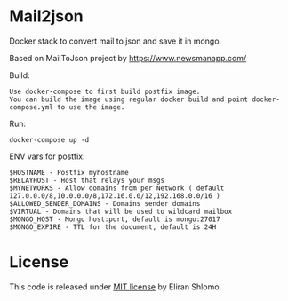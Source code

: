 # Mail2json
Docker stack to convert mail to json and save it in mongo.

Based on MailToJson project by https://www.newsmanapp.com/

Build:
```
Use docker-compose to first build postfix image.
You can build the image using regular docker build and point docker-compose.yml to use the image.
```
Run:
```
docker-compose up -d
```
ENV vars for postfix:
```
$HOSTNAME - Postfix myhostname
$RELAYHOST - Host that relays your msgs
$MYNETWORKS - Allow domains from per Network ( default 127.0.0.0/8,10.0.0.0/8,172.16.0.0/12,192.168.0.0/16 )
$ALLOWED_SENDER_DOMAINS - Domains sender domains
$VIRTUAL - Domains that will be used to wildcard mailbox
$MONGO_HOST - Mongo host:port, default is mongo:27017
$MONGO_EXPIRE - TTL for the document, default is 24H
```
# License

This code is released under [MIT license](https://github.com/eliran143/Mail2json/blob/master/LICENSE) by Eliran Shlomo.
